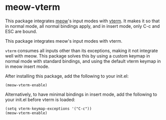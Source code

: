 # meow-vterm

This package integrates [meow]'s input modes with [vterm]. It makes it so that
in normal mode, all normal bindings apply, and in insert mode, only C-c and ESC
are bound.

This package integrates meow's input modes with vterm.

`vterm` consumes all inputs other than its exceptions, making it not
integrate well with meow. This package solves this by using a custom keymap
in normal mode with standard bindings, and using the default vterm keymap in
in meow insert mode.

After installing this package, add the following to your init.el:
```elisp
(meow-vterm-enable)
```

Alternatively, to have minimal bindings in insert mode, add the following to
your init.el before vterm is loaded:
```elisp
(setq vterm-keymap-exceptions '("C-c"))
(meow-vterm-enable)
```

[meow]: https://github.com/meow-edit/meow
[vterm]: https://github.com/akermu/emacs-libvterm

